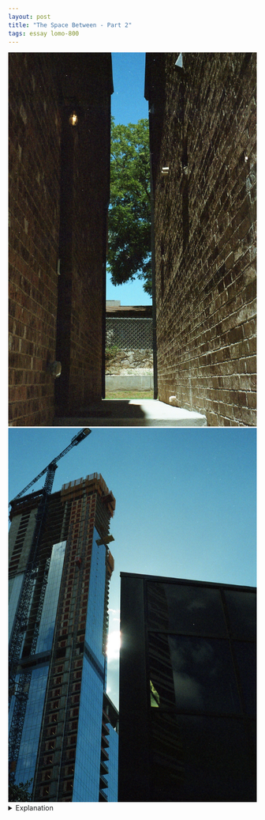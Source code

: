```yaml
---
layout: post
title: "The Space Between - Part 2"
tags: essay lomo-800
---
```


<div class="grid two">
	<img src="/assets/images/2022-07/2022-07-12-space-between-1.jpg" alt="Space Between" title="Space Between">
	<img src="/assets/images/2022-07/2022-07-12-space-between-2.jpg" alt="Space Between" title="Space Between">
</div>

<details>
	<summary>Explanation</summary>

	Next roll, two pictures of the space between.<br><br>

	For the first picture we have that same area but on a different day. The contrast between the left and right side draws attention. Additionally, the angle works a bit better looking straight on rather than up. Adding the floor creates a grounding point so the picture doesn't feel in the middle of empty space.<br><br>

	For the second picture there's a different place. This one works better in my opinion. There's a strong and specific center point with the sun in the middle. The imbalance in height between the left and right sides creates instability that is interesting to look at. The right side being really dark but reflective additionally creates contrast and texture that doesn't exist in the first picture.<br><br>

	Ultimately, the main point of these pictures is recognizing that there's always something to look at and something to find interesting. It may not always be the best, but sometimes the space between will uncover something you didn't expect.
</details>
